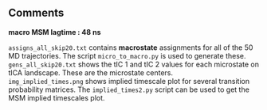 ## Comments

**macro MSM lagtime : 48 ns**
</br >

`assigns_all_skip20.txt` contains **macrostate** assignments for all of the 50 MD trajectories. 
The script `micro_to_macro.py` is used to generate these.
</br>
`gens_all_skip20.txt` shows the tIC 1 and tIC 2 values for each microstate on tICA landscape. These are the microstate centers.
</br>
`img_implied_times.png` shows implied timescale plot for several transition probability matrices. 
The `implied_times2.py` script can be used to get the MSM implied timescales plot.
